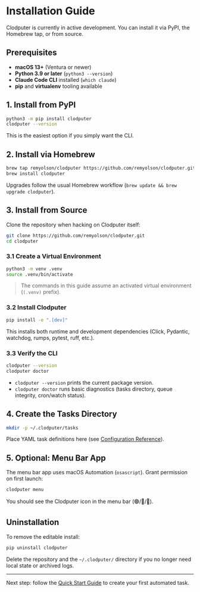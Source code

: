 # Installation Guide

Clodputer is currently in active development. You can install it via PyPI, the
Homebrew tap, or from source.

## Prerequisites

- **macOS 13+** (Ventura or newer)
- **Python 3.9 or later** (`python3 --version`)
- **Claude Code CLI** installed (`which claude`)
- **pip** and **virtualenv** tooling available

## 1. Install from PyPI

```bash
python3 -m pip install clodputer
clodputer --version
```

This is the easiest option if you simply want the CLI.

## 2. Install via Homebrew

```bash
brew tap remyolson/clodputer https://github.com/remyolson/clodputer.git
brew install clodputer
```

Upgrades follow the usual Homebrew workflow (`brew update && brew upgrade clodputer`).

## 3. Install from Source

Clone the repository when hacking on Clodputer itself:

```bash
git clone https://github.com/remyolson/clodputer.git
cd clodputer
```

### 3.1 Create a Virtual Environment

```bash
python3 -m venv .venv
source .venv/bin/activate
```

> The commands in this guide assume an activated virtual environment (`(.venv)` prefix).

### 3.2 Install Clodputer

```bash
pip install -e ".[dev]"
```

This installs both runtime and development dependencies (Click, Pydantic, watchdog, rumps, pytest, ruff, etc.).

### 3.3 Verify the CLI

```bash
clodputer --version
clodputer doctor
```

- `clodputer --version` prints the current package version.
- `clodputer doctor` runs basic diagnostics (tasks directory, queue integrity, cron/watch status).

## 4. Create the Tasks Directory

```bash
mkdir -p ~/.clodputer/tasks
```

Place YAML task definitions here (see [Configuration Reference](configuration.md)).

## 5. Optional: Menu Bar App

The menu bar app uses macOS Automation (`osascript`). Grant permission on first launch:

```bash
clodputer menu
```

You should see the Clodputer icon in the menu bar (🟢/🔵/🔴).

## Uninstallation

To remove the editable install:

```bash
pip uninstall clodputer
```

Delete the repository and the `~/.clodputer/` directory if you no longer need local state or archived logs.

---

Next step: follow the [Quick Start Guide](quick-start.md) to create your first automated task.
